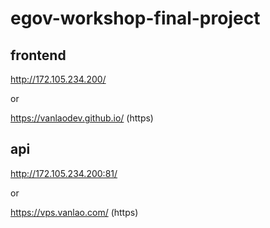 # egov-workshop-final-project

## frontend
http://172.105.234.200/

or

https://vanlaodev.github.io/ (https)


## api
http://172.105.234.200:81/

or

https://vps.vanlao.com/ (https)

